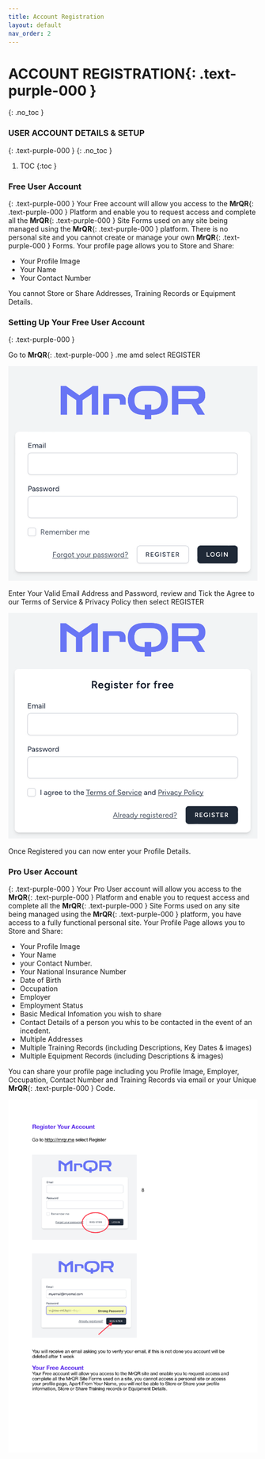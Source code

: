 ```yaml
---
title: Account Registration
layout: default
nav_order: 2
---
```

# **ACCOUNT REGISTRATION**{: .text-purple-000 }
{: .no_toc }

### USER ACCOUNT DETAILS & SETUP
{: .text-purple-000 }
{: .no_toc }

1. TOC
{:toc }

### Free User Account
{: .text-purple-000 }
Your Free account will allow you access to the **MrQR**{: .text-purple-000 } Platform and enable you to request access and complete all the **MrQR**{: .text-purple-000 } Site Forms used on any site being managed using the **MrQR**{: .text-purple-000 } platform. There is no personal site and you cannot create or manage your own **MrQR**{: .text-purple-000 } Forms. Your profile page allows you to Store and Share:

* Your Profile Image
* Your Name
* Your Contact Number

You cannot Store or Share Addresses, Training Records or Equipment Details.

### Setting Up Your Free User Account
{: .text-purple-000 }

Go to **MrQR**{: .text-purple-000 }
.me amd select REGISTER

![Free Account](/assets/images/MrQR_login_page.png "RESGISTER")

Enter Your Valid Email Address and Password,
review and Tick the Agree to our Terms of Service & Privacy Policy
then select REGISTER

![Free Account](/assets/images/MrQR_Register.png "RESGISTER")

Once Registered you can now enter your Profile Details.

### Pro User Account
{: .text-purple-000 }
Your Pro User account will allow you access to the **MrQR**{: .text-purple-000 } Platform and enable you to request access and complete all the **MrQR**{: .text-purple-000 } Site Forms used on any site being managed using the **MrQR**{: .text-purple-000 } platform, you have access to a fully functional personal site. Your Profile Page allows you to Store and Share:
* Your Profile Image
* Your Name
* your Contact Number.
* Your National Insurance Number
* Date of Birth
* Occupation
* Employer
* Employment Status
* Basic Medical Infomation you wish to share
* Contact Details of a person you whis to be contacted in the event of an incedent.
* Multiple Addresses
* Multiple Training Records (including Descriptions, Key Dates & images)
* Multiple Equipment Records (including Descriptions & images)
  
You can share your profile page including you Profile Image, Employer, Occupation, Contact Number and Training Records via email or your Unique **MrQR**{: .text-purple-000 } Code.

![The Basics](/assets/images/MrQR%20Instructions_Page_01.png "the basics")
